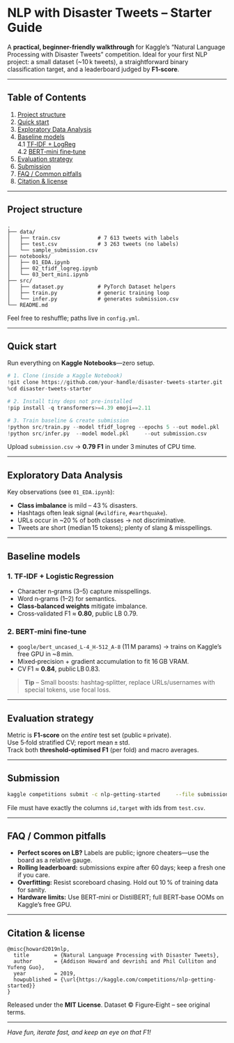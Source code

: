 # NLP with Disaster Tweets – Starter Guide

A **practical, beginner-friendly walkthrough** for Kaggle’s “Natural Language Processing with Disaster Tweets” competition. Ideal for your first NLP project: a small dataset (~10 k tweets), a straightforward binary classification target, and a leaderboard judged by **F1‑score**.

---

## Table of Contents
1. [Project structure](#project-structure)  
2. [Quick start](#quick-start)  
3. [Exploratory Data Analysis](#exploratory-data-analysis)  
4. [Baseline models](#baseline-models)  
   4.1 [TF‑IDF + LogReg](#1-tf‑idf--logistic-regression)  
   4.2 [BERT‑mini fine‑tune](#2-bert-mini-fine-tune)  
5. [Evaluation strategy](#evaluation-strategy)  
6. [Submission](#submission)  
7. [FAQ / Common pitfalls](#faq--common-pitfalls)  
8. [Citation & license](#citation--license)

---

## Project structure
```text
.
├── data/
│   ├── train.csv            # 7 613 tweets with labels
│   ├── test.csv             # 3 263 tweets (no labels)
│   └── sample_submission.csv
├── notebooks/
│   ├── 01_EDA.ipynb
│   ├── 02_tfidf_logreg.ipynb
│   └── 03_bert_mini.ipynb
├── src/
│   ├── dataset.py           # PyTorch Dataset helpers
│   ├── train.py             # generic training loop
│   └── infer.py             # generates submission.csv
└── README.md
```
Feel free to reshuffle; paths live in `config.yml`.

---

## Quick start
Run everything on **Kaggle Notebooks**—zero setup.

```python
# 1. Clone (inside a Kaggle Notebook)
!git clone https://github.com/your-handle/disaster-tweets-starter.git
%cd disaster-tweets-starter

# 2. Install tiny deps not pre‑installed
!pip install -q transformers>=4.39 emoji==2.11 

# 3. Train baseline & create submission
!python src/train.py --model tfidf_logreg --epochs 5 --out model.pkl
!python src/infer.py  --model model.pkl     --out submission.csv
```
Upload `submission.csv` → **0.79 F1** in under 3 minutes of CPU time.

---

## Exploratory Data Analysis
Key observations (see `01_EDA.ipynb`):

* **Class imbalance** is mild – 43 % disasters.  
* Hashtags often leak signal (`#wildfire`, `#earthquake`).  
* URLs occur in ~20 % of both classes → not discriminative.  
* Tweets are short (median 15 tokens); plenty of slang & misspellings.  

---

## Baseline models
### 1. TF‑IDF + Logistic Regression
* Character n‑grams (3–5) capture misspellings.  
* Word n‑grams (1–2) for semantics.  
* **Class‑balanced weights** mitigate imbalance.  
* Cross‑validated F1 ≈ **0.80**, public LB 0.79.

### 2. BERT‑mini fine‑tune
* `google/bert_uncased_L-4_H-512_A-8` (11 M params) → trains on Kaggle’s free GPU in ~8 min.  
* Mixed‑precision + gradient accumulation to fit 16 GB VRAM.  
* CV F1 ≈ **0.84**, public LB 0.83.

> **Tip** – Small boosts: hashtag‑splitter, replace URLs/usernames with special tokens, use focal loss.

---

## Evaluation strategy
Metric is **F1‑score** on the *entire* test set (public ≡ private).  
Use 5‑fold stratified CV; report mean ± std.  
Track both **threshold‑optimised F1** (per fold) and macro averages.

---

## Submission
```bash
kaggle competitions submit -c nlp-getting-started     --file submission.csv     --message "0.83 F1 – BERT‑mini"
```
File must have exactly the columns `id,target` with ids from `test.csv`.

---

## FAQ / Common pitfalls
* **Perfect scores on LB?** Labels are public; ignore cheaters—use the board as a relative gauge.  
* **Rolling leaderboard:** submissions expire after 60 days; keep a fresh one if you care.  
* **Overfitting:** Resist scoreboard chasing. Hold out 10 % of training data for sanity.  
* **Hardware limits:** Use BERT‑mini or DistilBERT; full BERT‑base OOMs on Kaggle’s free GPU.  

---

## Citation & license
```
@misc{howard2019nlp,
  title        = {Natural Language Processing with Disaster Tweets},
  author       = {Addison Howard and devrishi and Phil Culliton and Yufeng Guo},
  year         = 2019,
  howpublished = {\url{https://kaggle.com/competitions/nlp-getting-started}}
}
```

Released under the **MIT License**. Dataset © Figure‑Eight – see original terms.

---

*Have fun, iterate fast, and keep an eye on that F1!*
